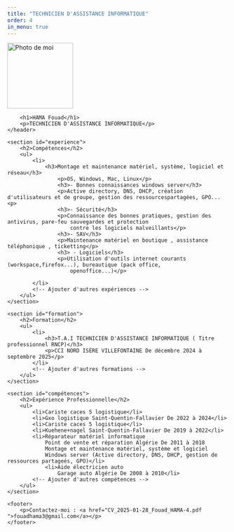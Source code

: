 ```yaml
---
title: "TECHNICIEN D'ASSISTANCE INFORMATIQUE"
order: 4
in_menu: true
---
```

<img src="photo.jpg" alt="Photo de moi" width="150">

        <h1>HAMA Fouad</h1>
        <p>TECHNICIEN D'ASSISTANCE INFORMATIQUE</p>
    </header>

    <section id="experience">
        <h2>Compétences</h2>
        <ul>
            <li>
                <h3>Montage et maintenance matériel, système, logiciel et réseau</h3>
                    <p>OS, Windows, Mac, Linux</p>
                    <h3>- Bonnes connaissances windows server</h3> 
                    <p>Active directory, DNS, DHCP, création d'utilisateurs et de groupe, gestion des ressourcespartagées, GPO...<p>  
                    <h3>- Sécurité</h3>
                    <p>Connaissance des bonnes pratiques, gestion des antivirus, pare-feu sauvegardes et protection
                        contre les logiciels malveillants</p>
                    <h3>- SAV</h3>
                    <p>Maintenance matériel en boutique , assistance téléphonique , ticketting</p> 
                    <h3> - Logiciels</h3>
                    <p>Utilisation d'outils internet courants (workspace,firefox...), bureautique (pack office,
                        openoffice...)</p>
            
            </li>
            <!-- Ajouter d'autres expériences -->
        </ul>
    </section>

    <section id="formation">
        <h2>Formation</h2>
        <ul>
            <li>
                <h3>T.A.I TECHNICIEN D'ASSISTANCE INFORMATIQUE ( Titre professionnel RNCP)</h3>
                <p>CCI NORD ISÈRE VILLEFONTAINE De décembre 2024 à septembre 2025</p>
            </li>
            <!-- Ajouter d'autres formations -->
        </ul>
    </section>

    <section id="compétences">
        <h2>Expérience Professionnelle</h2>
        <ul>
            <li>Cariste caces 5 logistique</li>
            <li>Gxo logistique Saint-Quentin-Fallavier De 2022 à 2024</li>
            <li>Cariste caces 5 logistique</li>
            <li>Kuehene+nagel Saint-Quentin-Fallavier De 2019 à 2022</li>
            <li>Réparateur matériel informatique
                Point de vente et réparation Algérie De 2011 à 2018
                Montage et maintenance matériel, système et logiciel
                Windows server (Active directory, DNS, DHCP, gestion de ressources partageés, GPO)</li>
                <li>Aide électricien auto
                    Garage auto Algérie De 2008 à 2010</li>
            <!-- Ajouter d'autres compétences -->
        </ul>
    </section>

    <footer>
        <p>Contactez-moi : <a href="CV_2025-01-28_Fouad_HAMA-4.pdf ">fouadhama3@gmail.com</a></p>
    </footer>
</body> 